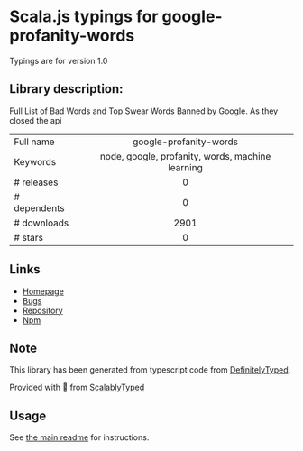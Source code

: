 
# Scala.js typings for google-profanity-words

Typings are for version 1.0

## Library description:
Full List of Bad Words and Top Swear Words Banned by Google. As they closed the api

|                    |                 |
| ------------------ | :-------------: |
| Full name          | google-profanity-words |
| Keywords           | node, google, profanity, words, machine learning |
| # releases         | 0 |
| # dependents       | 0 |
| # downloads        | 2901 |
| # stars            | 0 |

## Links
- [Homepage](https://github.com/RobertJGabriel/Google-profanity-words)
- [Bugs](https://github.com/RobertJGabriel/google-profanity-words/issues)
- [Repository](https://github.com/RobertJGabriel/google-profanity-words)
- [Npm](https://www.npmjs.com/package/google-profanity-words)
    


## Note
This library has been generated from typescript code from [DefinitelyTyped](https://definitelytyped.org).

Provided with :purple_heart: from [ScalablyTyped](https://github.com/oyvindberg/ScalablyTyped)

## Usage
See [the main readme](../../readme.md) for instructions.


